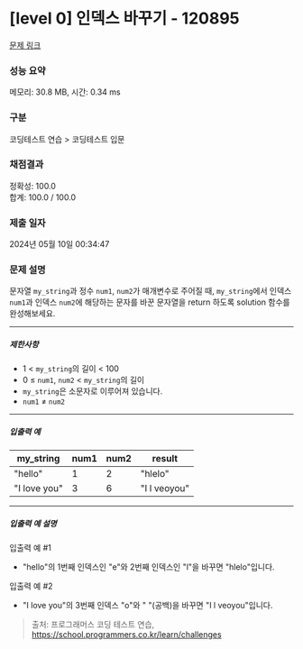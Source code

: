 # [level 0] 인덱스 바꾸기 - 120895 

[문제 링크](https://school.programmers.co.kr/learn/courses/30/lessons/120895) 

### 성능 요약

메모리: 30.8 MB, 시간: 0.34 ms

### 구분

코딩테스트 연습 > 코딩테스트 입문

### 채점결과

정확성: 100.0<br/>합계: 100.0 / 100.0

### 제출 일자

2024년 05월 10일 00:34:47

### 문제 설명

<p>문자열 <code>my_string</code>과 정수 <code>num1</code>, <code>num2</code>가 매개변수로 주어질 때, <code>my_string</code>에서 인덱스 <code>num1</code>과 인덱스 <code>num2</code>에 해당하는 문자를 바꾼 문자열을 return 하도록 solution 함수를 완성해보세요.</p>

<hr>

<h5>제한사항</h5>

<ul>
<li>1 &lt; <code>my_string</code>의 길이 &lt; 100</li>
<li>0 ≤ <code>num1</code>, <code>num2</code> &lt; <code>my_string</code>의 길이</li>
<li><code>my_string</code>은 소문자로 이루어져 있습니다.</li>
<li><code>num1</code> ≠ <code>num2</code></li>
</ul>

<hr>

<h5>입출력 예</h5>
<table class="table">
        <thead><tr>
<th>my_string</th>
<th>num1</th>
<th>num2</th>
<th>result</th>
</tr>
</thead>
        <tbody><tr>
<td>"hello"</td>
<td>1</td>
<td>2</td>
<td>"hlelo"</td>
</tr>
<tr>
<td>"I love you"</td>
<td>3</td>
<td>6</td>
<td>"I l veoyou"</td>
</tr>
</tbody>
      </table>
<hr>

<h5>입출력 예 설명</h5>

<p>입출력 예 #1</p>

<ul>
<li>"hello"의 1번째 인덱스인 "e"와 2번째 인덱스인 "l"을 바꾸면 "hlelo"입니다.</li>
</ul>

<p>입출력 예 #2</p>

<ul>
<li>"I love you"의 3번째 인덱스 "o"와 " "(공백)을 바꾸면 "I l veoyou"입니다.</li>
</ul>


> 출처: 프로그래머스 코딩 테스트 연습, https://school.programmers.co.kr/learn/challenges